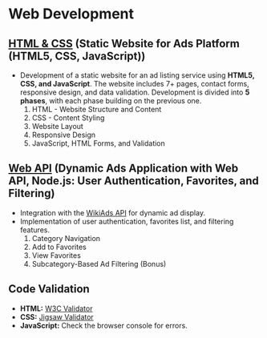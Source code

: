 # Web Development

## [HTML & CSS](https://github.com/Anthippi/Web-development/tree/main/HTML%20%26%20CSS) (Static Website for Ads Platform (HTML5, CSS, JavaScript))
- Development of a static website for an ad listing service using **HTML5, CSS, and JavaScript**. The website includes 7+ pages, contact forms, responsive design, and data validation. Development is divided into **5 phases**, with each phase building on the previous one.
  1. HTML - Website Structure and Content
  2. CSS - Content Styling
  3. Website Layout
  4. Responsive Design
  5. JavaScript, HTML Forms, and Validation

## [Web API]() (Dynamic Ads Application with Web API, Node.js: User Authentication, Favorites, and Filtering)
- Integration with the [WikiAds API](https://wiki-ads.onrender.com) for dynamic ad display.
- Implementation of user authentication, favorites list, and filtering features.
  1. Category Navigation
  2. Add to Favorites
  3. View Favorites
  4. Subcategory-Based Ad Filtering (Bonus)

## Code Validation
- **HTML:** [W3C Validator](https://validator.w3.org/)  
- **CSS:** [Jigsaw Validator](https://jigsaw.w3.org/css-validator/)  
- **JavaScript:** Check the browser console for errors.
